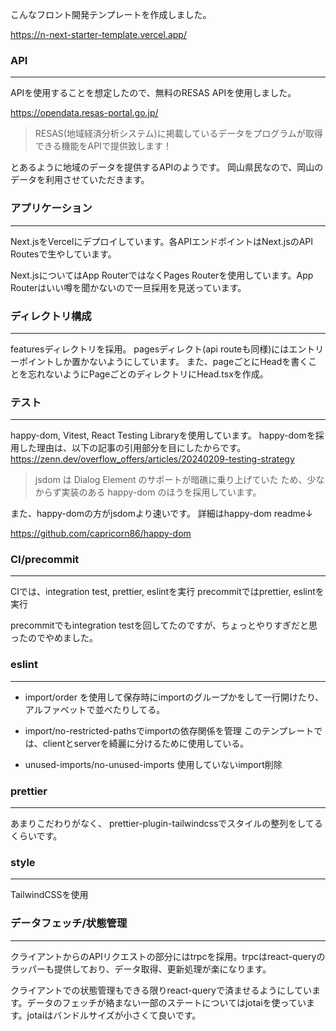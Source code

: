こんなフロント開発テンプレートを作成しました。

https://n-next-starter-template.vercel.app/

### API

---

APIを使用することを想定したので、無料のRESAS APIを使用しました。

https://opendata.resas-portal.go.jp/

> RESAS(地域経済分析システム)に掲載しているデータをプログラムが取得できる機能をAPIで提供致します！

とあるように地域のデータを提供するAPIのようです。
岡山県民なので、岡山のデータを利用させていただきます。

### アプリケーション

---

Next.jsをVercelにデプロイしています。各APIエンドポイントはNext.jsのAPI Routesで生やしています。

Next.jsについてはApp RouterではなくPages Routerを使用しています。App Routerはいい噂を聞かないので一旦採用を見送っています。

### ディレクトリ構成

---

featuresディレクトリを採用。
pagesディレクト(api routeも同様)にはエントリーポイントしか置かないようにしています。
また、pageごとにHeadを書くことを忘れないようにPageごとのディレクトリにHead.tsxを作成。


### テスト
---

happy-dom, Vitest, React Testing Libraryを使用しています。
happy-domを採用した理由は、以下の記事の引用部分を目にしたからです。
https://zenn.dev/overflow_offers/articles/20240209-testing-strategy

> jsdom は Dialog Element のサポートが暗礁に乗り上げていた ため、少なからず実装のある happy-dom のほうを採用しています。

また、happy-domの方がjsdomより速いです。
詳細はhappy-dom readme↓

https://github.com/capricorn86/happy-dom

### CI/precommit

---

CIでは、integration test, prettier, eslintを実行
precommitではprettier, eslintを実行

precommitでもintegration testを回してたのですが、ちょっとやりすぎだと思ったのでやめました。

### eslint
---
- import/order
を使用して保存時にimportのグループかをして一行開けたり、アルファベットで並べたりしてる。

- import/no-restricted-pathsでimportの依存関係を管理
このテンプレートでは、clientとserverを綺麗に分けるために使用している。

- unused-imports/no-unused-imports
使用していないimport削除
### prettier
---
あまりこだわりがなく、
prettier-plugin-tailwindcssでスタイルの整列をしてるくらいです。
### style
---
TailwindCSSを使用
### データフェッチ/状態管理
---
クライアントからのAPIリクエストの部分にはtrpcを採用。trpcはreact-queryのラッパーも提供しており、データ取得、更新処理が楽になります。

クライアントでの状態管理もできる限りreact-queryで済ませるようにしています。データのフェッチが絡まない一部のステートについてはjotaiを使っています。jotaiはバンドルサイズが小さくて良いです。
